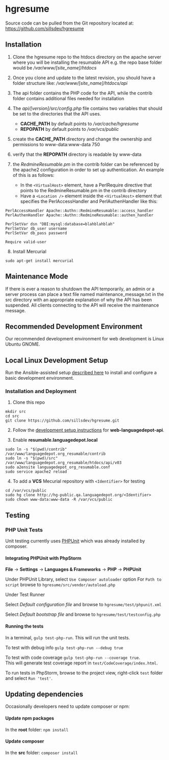 # hgresume #

Source code can be pulled from the Git repository located at:
https://github.com/sillsdev/hgresume

## Installation ##
1) Clone the hgresume repo to the htdocs directory on the apache server where you will be installing the resumable API
e.g. the repo base folder would be */var/www/[site_name]/htdocs*

2) Once you clone and update to the latest revision, you should have a folder structure like:
*/var/www/[site_name]/htdocs/api*

3) The api folder contains the PHP code for the API, while the contrib folder contains additional files needed for installation

4) The *api/[version]/src/config.php* file contains two variables that should be set to the directories that the API uses.
    * **CACHE_PATH** by default points to */var/cache/hgresume*
    * **REPOPATH** by default points to */var/vcs/public*

5) create the **CACHE_PATH** directory and change the ownership and permissions to www-data:www-data 750

6) verify that the **REPOPATH** directory is readable by www-data

7) the *RedmineResumable.pm* in the contrib folder can be referenced by the apache2 configuration in order to set up authentication.  An example of this is as follows:
    * In the `<VirtualHost>` element, have a PerlRequire directive that points to the RedmineResumable.pm in the contrib directory
    * Have a `<Location />` element inside the `<VirtualHost>` element that specifies the PerlAccessHandler and PerlAuthenHandler like this:
```
PerlAccessHandler Apache::Authn::RedmineResumable::access_handler
PerlAuthenHandler Apache::Authn::RedmineResumable::authen_handler

PerlSetVar dsn "DBI:mysql:database=blahblahblah"
PerlSetVar db_user username
PerlSetVar db_pass password

Require valid-user
```

8) Install Mercurial
```
sudo apt-get install mercurial
```

## Maintenance Mode ##
If there is ever a reason to shutdown the API temporarily, an admin or a server process can place a text file named maintenance_message.txt in the src directory with an appropriate explanation of why the API has been suspended.  All clients connecting to the API will receive the maintenance message.

## Recommended Development Environment ##

Our recommended development environment for web development is Linux Ubuntu GNOME.

## Local Linux Development Setup ##

Run the Ansible-assisted setup [described here](https://github.com/sillsdev/ops-devbox) to install and configure a basic development environment.

### Installation and Deployment ###

1. Clone this repo
```
mkdir src
cd src
git clone https://github.com/sillsdev/hgresume.git
```

2. Follow the [development setup instructions](https://github.com/sillsdev/web-languagedepot-api/blob/master/README.md#local-linux-development-setup) for **web-languagedepot-api**.

3. Enable **resumable.languagedepot.local**
```
sudo ln -s "$(pwd)/contrib" /var/www/languagedepot.org_resumable/contrib
sudo ln -s "$(pwd)/src" /var/www/languagedepot.org_resumable/htdocs/api/v03
sudo a2ensite languagedepot_org_resumable.conf
sudo service apache2 reload
```

4. To add a **VCS** Mecurial repository with `<Identifier>` for testing
```
cd /var/vcs/public
sudo hg clone http://hg-public.qa.languagedepot.org/<Identifier>
sudo chown www-data:www-data -R /var/vcs/public
```

## Testing ##

### PHP Unit Tests ###

Unit testing currently uses [PHPUnit](https://phpunit.de/) which was already installed by composer.

#### Integrating PHPUnit with PhpStorm ####

**File** -> **Settings** -> **Languages & Frameworks** -> **PHP** -> **PHPUnit**

Under PHPUnit Library, select `Use Composer autoloader` option
For `Path to script` browse to `hgresume/src/vendor/autoload.php`

Under Test Runner

Select *Default configuration file* and browse to `hgresume/test/phpunit.xml`

Select *Default bootstrap file* and browse to `hgresume/test/testconfig.php`

#### Running the tests ####
In a terminal, `gulp test-php-run`.  This will run the unit tests.

To test with debug info `gulp test-php-run --debug true`

To test with code coverage `gulp test-php-run --coverage true`.  
This will generate test coverage report in `test/CodeCoverage/index.html`. 

To run tests in PhpStorm, browse to the project view, right-click `test` folder and select `Run 'test'`.

## Updating dependencies ##
Occasionally developers need to update composer or npm:

#### Update npm packages ####

In the **root** folder: `npm install`

#### Update composer ####

In the **src** folder: `composer install`
